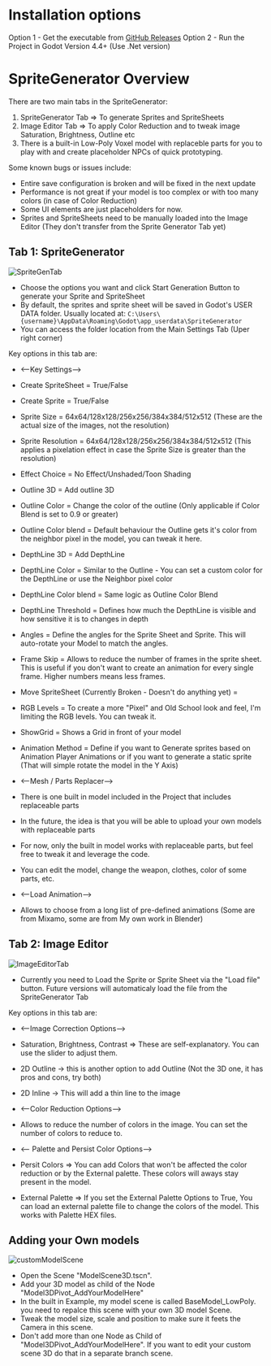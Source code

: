 # Installation options
Option 1 - Get the executable from [GitHub Releases](https://github.com/DanTrz/GodotSpriteGenerator/releases) 
Option 2 - Run the Project in Godot Version 4.4+ (Use .Net version)

# SpriteGenerator Overview
There are two main tabs in the SpriteGenerator:
1. SpriteGenerator Tab => To generate Sprites and SpriteSheets
2. Image Editor Tab => To apply Color Reduction and to tweak image Saturation, Brightness, Outline etc
3. There is a built-in Low-Poly Voxel model with replaceble parts for you to play with and create placeholder NPCs of quick prototyping.

Some known bugs or issues include:
* Entire save configuration is broken and will be fixed in the next update
* Performance is not great if your model is too complex or with too many colors (in case of Color Reduction)
* Some UI elements are just placeholders for now.
* Sprites and SpriteSheets need to be manually loaded into the Image Editor (They don't transfer from the Sprite Generator Tab yet)

## Tab 1: SpriteGenerator
![SpriteGenTab](https://github.com/user-attachments/assets/658b807c-5b46-4f35-bb30-21739340dc82)
* Choose the options you want and click Start Generation Button to generate your Sprite and SpriteSheet
* By default, the sprites and sprite sheet will be saved in Godot's USER DATA folder. Usually located at: `C:\Users\{username}\AppData\Roaming\Godot\app_userdata\SpriteGenerator`
* You can access the folder location from the Main Settings Tab (Uper right corner)

Key options in this tab are:

* <--Key Settings-->
* Create SpriteSheet = True/False
* Create Sprite = True/False
* Sprite Size = 64x64/128x128/256x256/384x384/512x512 (These are the actual size of the images, not the resolution)
* Sprite Resolution = 64x64/128x128/256x256/384x384/512x512 (This applies a pixelation effect in case the Sprite Size is greater than the resolution)
* Effect Choice = No Effect/Unshaded/Toon Shading
* Outline 3D = Add outline 3D
* Outline Color = Change the color of the outline (Only applicable if Color Blend is set to 0.9 or greater)
* Outline Color blend = Default behaviour the Outline gets it's color from the neighbor pixel in the model, you can tweak it here. 
* DepthLine 3D = Add DepthLine
* DepthLine Color = Similar to the Outline - You can set a custom color for the DepthLine or use the Neighbor pixel color
* DepthLine Color blend = Same logic as Outline Color Blend
* DepthLine Threshold = Defines how much the DepthLine is visible and how sensitive it is to changes in depth
* Angles = Define the angles for the Sprite Sheet and Sprite. This will auto-rotate your Model to match the angles.
* Frame Skip = Allows to reduce the number of frames in the sprite sheet. This is useful if you don't want to create an animation for every single frame. Higher numbers means less frames.
* Move SpriteSheet (Currently Broken - Doesn't do anything yet) =
* RGB Levels = To create a more "Pixel" and Old School look and feel, I'm limiting the RGB levels. You can tweak it.
* ShowGrid = Shows a Grid in front of your model
* Animation Method = Define if you want to Generate sprites based on Animation Player Animations or if you want to generate a static sprite (That will simple rotate the model in the Y Axis)

* <--Mesh / Parts Replacer-->
* There is one built in model included in the Project that includes replaceable parts
* In the future, the idea is that you will be able to upload your own models with replaceable parts
* For now, only the built in model works with replaceable parts, but feel free to tweak it and leverage the code.
* You can edit the model, change the weapon, clothes, color of some parts, etc. 

* <--Load Animation-->
* Allows to choose from a long list of pre-defined animations (Some are from Mixamo, some are from My own work in Blender)


## Tab 2: Image Editor
![ImageEditorTab](https://github.com/user-attachments/assets/27ecfd9f-4cea-46fc-915b-91cddf9adf08)
* Currently you need to Load the Sprite or Sprite Sheet via the "Load file" button. Future versions will automaticaly load the file from the SpriteGenerator Tab

Key options in this tab are:
* <--Image Correction Options-->
* Saturation, Brightness, Contrast => These are self-explanatory. You can use the slider to adjust them.
* 2D Outline -> this is another option to add Outline (Not the 3D one, it has pros and cons, try both)
* 2D Inline -> This will add a thin line to the image

* <--Color Reduction Options-->
* Allows to reduce the number of colors in the image. You can set the number of colors to reduce to.

* <-- Palette and Persist Color Options-->
* Persit Colors => You can add Colors that won't be affected the color reduction or by the External palette. These colors will aways stay present in the model.
* External Palette => If you set the External Palette Options to True, You can load an external palette file to change the colors of the model. This works with Palette HEX files.

## Adding your Own models
![customModelScene](https://github.com/user-attachments/assets/425879ce-b70e-4663-9900-e7dc94237c84)

* Open the Scene "ModelScene3D.tscn". 
* Add your 3D model as child of the Node "Model3DPivot_AddYourModelHere"
* In the built in Example, my model scene is called BaseModel_LowPoly. you need to repalce this scene with your own 3D model Scene.
* Tweak the model size, scale and position to make sure it feets the Camera in this scene.
* Don't add more than one Node as Child of "Model3DPivot_AddYourModelHere". If you want to edit your custom scene 3D do that in a separate branch scene. 












